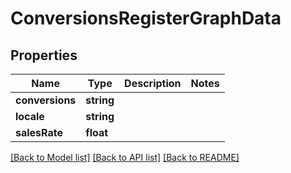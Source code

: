 # ConversionsRegisterGraphData

## Properties
Name | Type | Description | Notes
------------ | ------------- | ------------- | -------------
**conversions** | **string** |  | 
**locale** | **string** |  | 
**salesRate** | **float** |  | 

[[Back to Model list]](../README.md#documentation-for-models) [[Back to API list]](../README.md#documentation-for-api-endpoints) [[Back to README]](../README.md)


